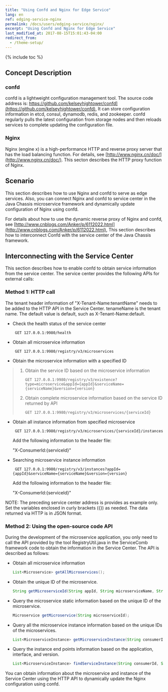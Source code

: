 ```yaml
---
title: "Using Confd and Nginx for Edge Service"
lang: en
ref: edging-service-nginx
permalink: /docs/users/edging-service/nginx/
excerpt: "Using Confd and Nginx for Edge Service"
last_modified_at: 2017-08-15T15:01:43-04:00
redirect_from:
  - /theme-setup/
---
```


{% include toc %}
## Concept Description

### **confd**

confd is a lightweight configuration management tool. The source code address is: https://github.com/kelseyhightower/confd](https://github.com/kelseyhightower/confd), It can store configuration information in etcd, consul, dynamodb, redis, and zookeeper. confd regularly pulls the latest configuration from storage nodes and then reloads services to complete updating the configuration file.

### **Nginx**

Nginx \(engine x\) is a high-performance HTTP and  reverse proxy server that has the load balancing function. For details, see [http://www.nginx.cn/doc/](http://www.nginx.cn/doc/). This secton describes the HTTP proxy function of Nginx.

## Scenario

This section describes how to use Nginx and confd to serve as edge services. Also, you can connect Nginx and confd to service center in the Java Chassis microservice framework and dynamically update configuration of Nginx using confd.

For details about how to use the dynamic reverse proxy of Nginx and confd, see [http://www.cnblogs.com/Anker/p/6112022.html](http://www.cnblogs.com/Anker/p/6112022.html), This section describes how to interconnect Confd with the service center of the Java Chassis framework.

## Interconnecting with the Service Center

This section describes how to enable confd to obtain service information from the service center. The service center provides the following APIs for external calls:

### **Method 1: HTTP call**

The tenant header information of "X-Tenant-Name:tenantName" needs to be added to the HTTP API in the Service Center. tenameName is the tenant name. The default value is default, such as X-Tenant-Name:default.

* Check the health status of the service center

  ```http
   GET 127.0.0.1:9980/health
  ```

* Obtain all microservice information

  ```http
   GET 127.0.0.1:9980/registry/v3/microservices
  ```

* Obtain the microservice information with a specified ID

> 1. Obtain the service ID based on the microservice information
>
>    ```http
>    GET 127.0.0.1:9980/registry/v3/existence?type=microservice&appId={appId}&serviceName={serviceName}&version={version}
>    ```
>
> 2. Obtain complete microservice information based on the service ID returned by API
>
>    ```http
>    GET 127.0.0.1:9980/registry/v3/microservices/{serviceId}
>    ```

* Obtain all instance information from specified microservice

  ```http
   GET 127.0.0.1:9980/registry/v3/microservices/{serviceId}/instances
  ```
   Add the following information to the header file:

   "X-ConsumerId:{serviceId}"

* Searching microservice instance information

  ```http
   GET 127.0.0.1:9980/registry/v3/instances?appId={appId}&serviceName={serviceName}&version={version}
  ```
  Add the following information to the header file:

  "X-ConsumerId:{serviceId}"

NOTE: The preceding service center address is provides as example only. Set the variables enclosed in curly brackets ({}) as needed. The data returned via HTTP is in JSON format.

### **Method 2: Using the open-source code API**

During the development of the microservice application, you only need to call the API provided by the tool RegistryUtil.java in the ServiceComb framework code to obtain the information in the Service Center. The API is described as follows:

* Obtain all microservice information
   ```java
   List<Microservice> getAllMicroservices();
   ```

* Obtain the unique ID of the microservice.
   ```java
   String getMicroserviceId(String appId, String microserviceName, String versionRule);
   ```

* Query the microservice static information based on the unique ID of the microservice.
   ```java
   Microservice getMicroservice(String microserviceId);
   ```

* Query all the microservice instance information based on the unique IDs of the microservices.
   ```java
   List<MicroserviceInstance> getMicroserviceInstance(String consumerId, String providerId);
   ```
* Query the instance end points information based on the application, interface, and version.  
   ```java
   List<MicroserviceInstance> findServiceInstance(String consumerId, String appId, String serviceName,String versionRule);
   ```

You can obtain information about the microservice and instance of the Service Center using the HTTP API to dynamically update the Nginx configuration using confd.
